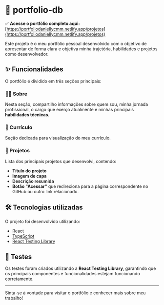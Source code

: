 # 📁 portfolio-db

✅ **Acesse o portfólio completo aqui:** [https://portfoliodaniellycmm.netlify.app/projetos](https://portfoliodaniellycmm.netlify.app/projetos)

Este projeto é o meu portfólio pessoal desenvolvido com o objetivo de apresentar de forma clara e objetiva minha trajetória, habilidades e projetos como desenvolvedor.

## ✨ Funcionalidades

O portfólio é dividido em três seções principais:

### 🧑‍💻 Sobre
Nesta seção, compartilho informações sobre quem sou, minha jornada profissional, o cargo que exerço atualmente e minhas principais **habilidades técnicas**.

### 📄 Currículo
Seção dedicada para visualização do meu currículo.  

### 🚀 Projetos
Lista dos principais projetos que desenvolvi, contendo:
- **Título do projeto**
- **Imagem de capa**
- **Descrição resumida**
- **Botão "Acessar"** que redireciona para a página correspondente no GitHub ou outro link relacionado.

## 🛠️ Tecnologias utilizadas

O projeto foi desenvolvido utilizando:

- [React](https://reactjs.org/)
- [TypeScript](https://www.typescriptlang.org/)
- [React Testing Library](https://testing-library.com/docs/react-testing-library/intro)

## 🧪 Testes

Os testes foram criados utilizando a **React Testing Library**, garantindo que os principais componentes e funcionalidades estejam funcionando corretamente.

---

Sinta-se à vontade para visitar o portfólio e conhecer mais sobre meu trabalho!
